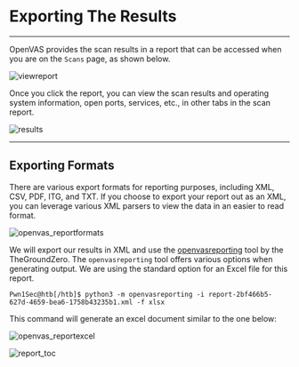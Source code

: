 # Exporting The Results

---

OpenVAS provides the scan results in a report that can be accessed when you are on the `Scans` page, as shown below.

![viewreport](https://academy.hackthebox.com/storage/modules/108/openvas/viewingreport.png)

Once you click the report, you can view the scan results and operating system information, open ports, services, etc., in other tabs in the scan report.

![results](https://academy.hackthebox.com/storage/modules/108/openvas/openvas_reports.png)

---

## Exporting Formats

There are various export formats for reporting purposes, including XML, CSV, PDF, ITG, and TXT. If you choose to export your report out as an XML, you can leverage various XML parsers to view the data in an easier to read format.

![openvas_reportformats](https://academy.hackthebox.com/storage/modules/108/openvas/reportformat.png)

We will export our results in XML and use the [openvasreporting](https://github.com/TheGroundZero/openvasreporting) tool by the TheGroundZero. The `openvasreporting` tool offers various options when generating output. We are using the standard option for an Excel file for this report.

```shell
Pwn1Sec@htb[/htb]$ python3 -m openvasreporting -i report-2bf466b5-627d-4659-bea6-1758b43235b1.xml -f xlsx
```

This command will generate an excel document similar to the one below:

![openvas_reportexcel](https://academy.hackthebox.com/storage/modules/108/openvas/openvas_report.png)

![report_toc](https://academy.hackthebox.com/storage/modules/108/openvas/report_toc.png)


